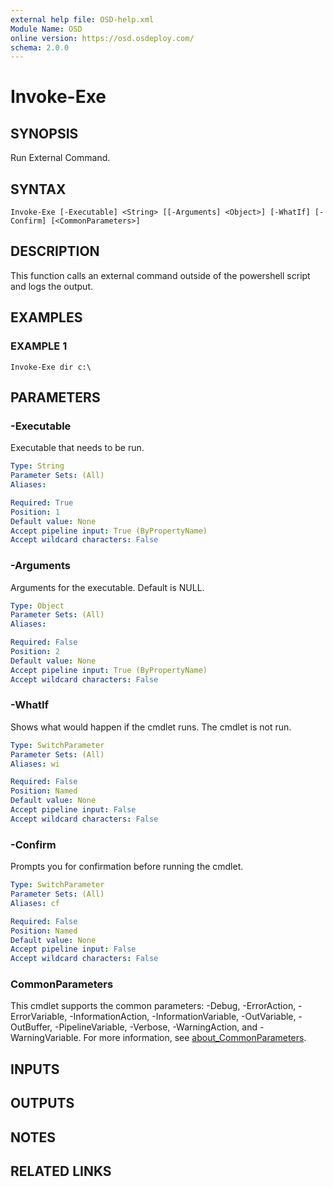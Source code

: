 ```yaml
---
external help file: OSD-help.xml
Module Name: OSD
online version: https://osd.osdeploy.com/
schema: 2.0.0
---
```


# Invoke-Exe

## SYNOPSIS
Run External Command.

## SYNTAX

```
Invoke-Exe [-Executable] <String> [[-Arguments] <Object>] [-WhatIf] [-Confirm] [<CommonParameters>]
```

## DESCRIPTION
This function calls an external command outside of the powershell script and logs the output.

## EXAMPLES

### EXAMPLE 1
```
Invoke-Exe dir c:\
```

## PARAMETERS

### -Executable
Executable that needs to be run.

```yaml
Type: String
Parameter Sets: (All)
Aliases:

Required: True
Position: 1
Default value: None
Accept pipeline input: True (ByPropertyName)
Accept wildcard characters: False
```

### -Arguments
Arguments for the executable.
Default is NULL.

```yaml
Type: Object
Parameter Sets: (All)
Aliases:

Required: False
Position: 2
Default value: None
Accept pipeline input: True (ByPropertyName)
Accept wildcard characters: False
```

### -WhatIf
Shows what would happen if the cmdlet runs.
The cmdlet is not run.

```yaml
Type: SwitchParameter
Parameter Sets: (All)
Aliases: wi

Required: False
Position: Named
Default value: None
Accept pipeline input: False
Accept wildcard characters: False
```

### -Confirm
Prompts you for confirmation before running the cmdlet.

```yaml
Type: SwitchParameter
Parameter Sets: (All)
Aliases: cf

Required: False
Position: Named
Default value: None
Accept pipeline input: False
Accept wildcard characters: False
```

### CommonParameters
This cmdlet supports the common parameters: -Debug, -ErrorAction, -ErrorVariable, -InformationAction, -InformationVariable, -OutVariable, -OutBuffer, -PipelineVariable, -Verbose, -WarningAction, and -WarningVariable. For more information, see [about_CommonParameters](http://go.microsoft.com/fwlink/?LinkID=113216).

## INPUTS

## OUTPUTS

## NOTES

## RELATED LINKS
